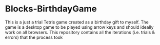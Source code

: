 # Blocks-BirthdayGame

This is a just a trial Tetris game created as a birthday gift to myself. 
The game is a desktop game to be played using arrow keys and should ideally work on all browsers. 
This repository contains all the iterations (i.e. trials & errors) that the process took
